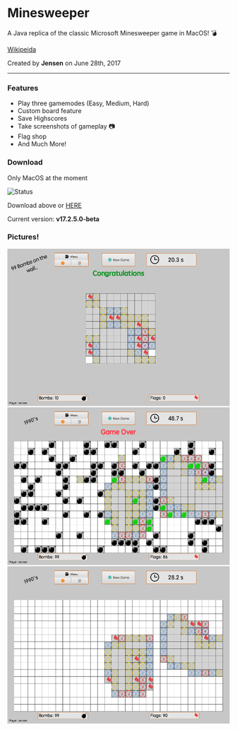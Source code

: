 # Minesweeper
A Java replica of the classic Microsoft Minesweeper game in MacOS! :bomb:

[Wikipeida](https://en.wikipedia.org/wiki/Microsoft_Minesweeper)

Created by <b>Jensen</b> on June 28th, 2017

--- 

### Features

- Play three gamemodes (Easy, Medium, Hard)
- Custom board feature
- Save Highscores
- Take screenshots of gameplay :camera:
- Flag shop
- And Much More!

### Download


Only MacOS at the moment

![Status](https://travis-ci.org/CaptainJensen/Minesweeper.svg?branch=master)

Download above or [HERE](https://github.com/CaptainJensen/Minesweeper/releases)


Current version: <b> v17.2.5.0-beta

### Pictures!
 
![Preview gameplay](preview.png)
![Preview gameover](preview2.png)
![Preview gamehard](preview3.png)




